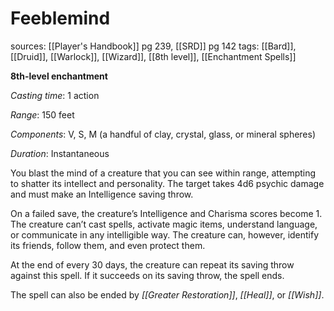 # Feeblemind
sources: [[Player's Handbook]] pg 239, [[SRD]] pg 142
tags: [[Bard]], [[Druid]], [[Warlock]], [[Wizard]], [[8th level]], [[Enchantment Spells]]

**8th-level enchantment**

*Casting time*: 1 action

*Range*: 150 feet

*Components*: V, S, M (a handful of clay, crystal, glass, or mineral spheres)

*Duration*: Instantaneous

You blast the mind of a creature that you can see within range, attempting to shatter its intellect and personality. The target takes 4d6 psychic damage and must make an Intelligence saving throw.

On a failed save, the creature’s Intelligence and Charisma scores become 1. The creature can’t cast spells, activate magic items, understand language, or communicate in any intelligible way. The creature can, however, identify its friends, follow them, and even protect them.

At the end of every 30 days, the creature can repeat its saving throw against this spell. If it succeeds on its saving throw, the spell ends.

The spell can also be ended by *[[Greater Restoration]]*, *[[Heal]]*, or *[[Wish]]*.
